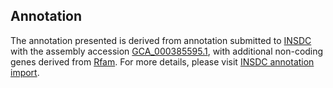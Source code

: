 

Annotation
----------

The annotation presented is derived from annotation submitted to
[INSDC](http://www.insdc.org) with the assembly accession
[GCA\_000385595.1](http://www.ebi.ac.uk/ena/data/view/GCA_000385595.1),
with additional non-coding genes derived from
[Rfam](http://rfam.xfam.org/). For more details, please visit [INSDC
annotation
import](http://ensemblgenomes.org/info/data/insdc_annotation).
